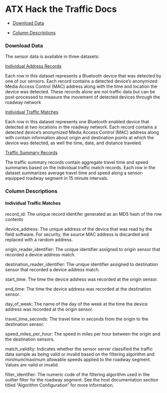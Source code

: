 # ATX Hack the Traffic Docs

- [Download Data](#dowload-data)

- [Column Descriptions](#column-descriptions)

### Download Data
The sensor data is available in three datasets:

[Individual Address Records](https://data.austintexas.gov/dataset/Bluetooth-Travel-Sensors-Individual-Addresses/qnpj-zrb9/data)

Each row in this dataset represents a Bluetooth device that was detected by one of our sensors. Each record contains a detected device’s anonymized Media Access Control (MAC) address along with the time and location the device was detected. These records alone are not traffic data but can be post-processed to measure the movement of detected devices through the roadway network

[Individual Traffic Matches]( https://data.austintexas.gov/dataset/Bluetooth-Travel-Sensors-Individual-Traffic-Matche/x44q-icha/data)

Each row in this dataset represents one Bluetooth enabled device that detected at two locations in the roadway network. Each record contains a detected device’s anonymized Media Access Control (MAC) address along with contain information about origin and destination points at which the device was detected, as well the time, date, and distance traveled.

[Traffic Summary Records](https://data.austintexas.gov/dataset/Bluetooth-Travel-Sensors-Match-Summary-Records/v7zg-5jg9)

The traffic summary records contain aggregate travel time and speed summaries based on the individual traffic match records. Each row in the dataset summarizes average travel time and speed along a sensor-equipped roadway segment in 15 minute intervals.

### Column Descriptions

#### Individual Traffic Matches

record_id: The unique record identifer generated as an MD5 hash of the row contents

device_address: The unique address of the device that was read by the field software. For security, the source MAC address is discarded and replaced with a random address.

origin_reader_identifier: The unique identifier assigned to origin sensor that recorded a device address match.

destination_reader_identifier: The unique identifier assigned to destination sensor that recorded a device address match.

start_time: The time the device address was recorded at the origin sensor.

end_time: The time the device address was recorded at the destination sensor.

day_of_week: The name of the day of the week at the time the device address was recorded at the origin sensor. 

travel_time_seconds: The travel time in seconds from the origin to the destination sensor.

speed_miles_per_hour: The speed in miles per hour between the origin and the destination sensors.

match_validity: Indicates whether the sensor server classified the traffic data sample as being valid or invalid based on the filtering algorithm and minimum/maximum allowable speeds applied to the roadway segment. Values are valid or invalid.

filter_identifier: The numeric code of the filtering algorithm used in the outlier filter for the roadway segment. See the host documentation section titled “Algorithm Configuration” for more information.



